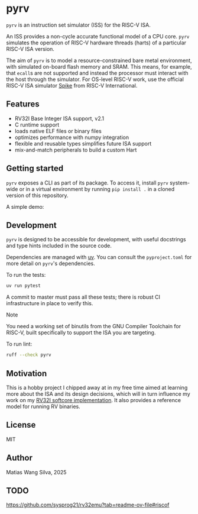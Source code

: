 # pyrv

`pyrv` is an instruction set simulator (ISS) for the RISC-V ISA.

An ISS provides a non-cycle accurate functional model of a CPU core. `pyrv`
simulates the operation of RISC-V hardware threads (harts) of a particular
RISC-V ISA version.

The aim of `pyrv` is to model a resource-constrained bare metal environment,
with simulated on-board flash memory and SRAM. This means, for example, that
`ecall`s are not supported and instead the processor must interact with the host
through the simulator. For OS-level RISC-V work, use the official RISC-V ISA
simulator [Spike](https://github.com/riscv-software-src/riscv-isa-sim) from
RISC-V International.

## Features

- RV32I Base Integer ISA support, v2.1
- C runtime support
- loads native ELF files or binary files
- optimizes performance with numpy integration
- flexible and reusable types simplifies future ISA support
- mix-and-match peripherals to build a custom Hart

## Getting started

`pyrv` exposes a CLI as part of its package. To access it, install `pyrv`
system-wide or in a virtual environment by running `pip install .` in a cloned
version of this repository.

A simple demo:

## Development

`pyrv` is designed to be accessible for development, with useful docstrings and
type hints included in the source code.

Dependencies are managed with [uv](https://docs.astral.sh/uv/). You can consult
the `pyproject.toml` for more detail on `pyrv`'s dependencies.

To run the tests:

```bash
uv run pytest
```

A commit to master must pass all these tests; there is robust CI infrastructure
in place to verify this.

> [!NOTE]
>
> You need a working set of binutils from the GNU Compiler Toolchain for RISC-V,
> built specifically to support the ISA you are targeting.

To run lint:

```bash
ruff --check pyrv
```

## Motivation

This is a hobby project I chipped away at in my free time aimed at learning more
about the ISA and its design decisions, which will in turn influence my work on
my [RV32I softcore implementation](https://github.com/matiasilva/riscv-soc). It
also provides a reference model for running RV binaries.

## License

MIT

## Author

Matias Wang Silva, 2025

## TODO

<https://github.com/sysprog21/rv32emu?tab=readme-ov-file#riscof>
